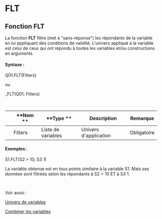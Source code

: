 # FLT

## Fonction FLT

La fonction **FLT** filtre (met à "sans-réponse") les répondants de la variable en lui appliquant des conditions de validité. L'univers appliqué à la variable est celui de ceux qui ont répondu à toutes les variables et/ou constructions en arguments.

#### Syntaxe :&nbsp;

Q01.FLT(Filters)

ou

\_FLT(Q01; Filters)

&nbsp;

| &nbsp; | **Nom ** | **Type ** | **Description** | **Remarque** |
| --- | --- | --- | --- | --- |
| &nbsp; | Filters | Liste de variables | Univers d'application | Obligatoire |


#### Exemples :

S1.FLT(S2 \> 10; S3 1)

La variable obtenue est en tous points similaire à la variable S1. Mais ses données sont filtrées selon les répondants à S2 \> 10 ET à S3 1.

&nbsp;

Voir aussi :&nbsp;

[Univers de variables](<Universciblesetsous-populations.md>)

[Combiner les variables](<Combinerlesvariables1.md>)

